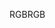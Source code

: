 <span data-ttu-id="61e5b-101">RGB</span><span class="sxs-lookup"><span data-stu-id="61e5b-101">RGB</span></span>